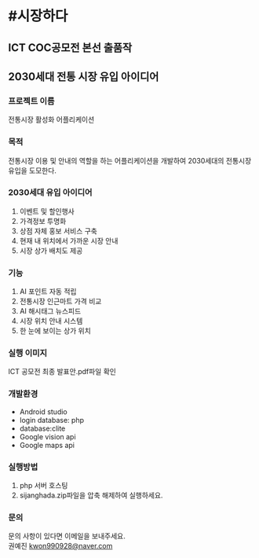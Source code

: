 # #시장하다
## ICT COC공모전 본선 출품작 
## 2030세대 전통 시장 유입 아이디어

### 프로젝트 이름  
전통시장 활성화 어플리케이션

### 목적 
전통시장 이용 및 안내의 역할을 하는 어플리케이션을 개발하여
2030세대의 전통시장 유입을 도모한다.
### 2030세대 유입 아이디어 
1. 이벤트 및 할인행사
2. 가격정보 투명화 
3. 상점 자체 홍보 서비스 구축
4. 현재 내 위치에서 가까운 시장 안내
5. 시장 상가 배치도 제공


### 기능
1. AI 포인트 자동 적립
2. 전통시장 인근마트 가격 비교
3. AI 해시태그 뉴스피드
4. 시장 위치 안내 시스템
5. 한 눈에 보이는 상가 위치

### 실행 이미지  
ICT 공모전 최종 발표안.pdf파일 확인

### 개발환경  
- Android studio
- login database: php
- database:clite
- Google vision api
- Google maps api

### 실행방법
1. php 서버 호스팅
2. sijanghada.zip파일을 압축 해제하여 실행하세요. 
    
### 문의  
문의 사항이 있다면 이메일을 보내주세요.  
권예진 kwon990928@naver.com  

